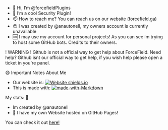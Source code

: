- 👋 Hi, I’m @forcefieldPlugins
- 👀 I’m a cool Security Plugin!
- 📫 How to reach me? You can reach us on our website (forcefield.ga)
- :wink: I was created by @anautonell, my owners account is currently unavailable
- 🆒 I may use my account for personal projects! As you can see im trying to host some GitHub bots. Credits to their owners.

! WARNING ! Github is not a official way to get help about ForceField.
Need help? Github isnt our official way to get help, if you wish help please open a ticket in you're panel.

😄 Important Notes About Me

- Our website is: [![Website shields.io](https://img.shields.io/website-up-down-green-red/http/shields.io.svg)](http://shields.io/)
- This is made with: [![made-with-Markdown](https://img.shields.io/badge/Made%20with-Markdown-1f425f.svg)](http://commonmark.org)

My stats: :partying_face:
- Im created by @anautonell
- 🥰 I have my own Website hosted on GitHub Pages!

You can check it out [here!](https://forcefieldplugin.github.io/docs/)

